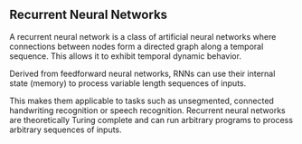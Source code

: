 
Recurrent Neural Networks
--

A recurrent neural network is a class of artificial neural networks where connections between nodes form a directed graph along a temporal sequence. This allows it to exhibit temporal dynamic behavior.

Derived from feedforward neural networks, RNNs can use their internal state (memory) to process variable length sequences of inputs.

This makes them applicable to tasks such as unsegmented, connected handwriting recognition or speech recognition. Recurrent neural networks are theoretically Turing complete and can run arbitrary programs to process arbitrary sequences of inputs.

